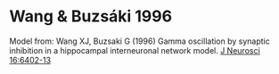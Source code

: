 # Wang & Buzsáki 1996

Model from: Wang XJ, Buzsaki G (1996) Gamma oscillation by synaptic inhibition in a hippocampal interneuronal network model. [J Neurosci 16:6402-13](http://www.jneurosci.org/content/16/20/6402.full)
